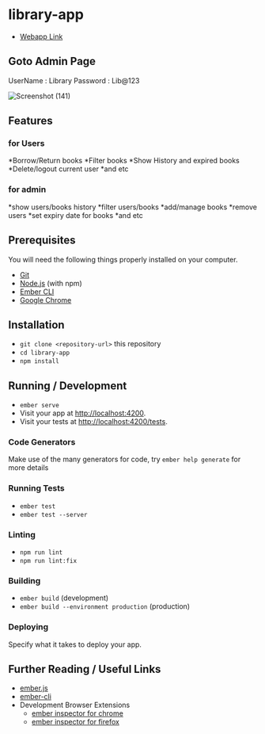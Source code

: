 # library-app

* [Webapp Link](https://library-webapp.netlify.app/)

## Goto Admin Page

UserName : Library
Password : Lib@123

![Screenshot (141)](https://user-images.githubusercontent.com/60483672/180941239-8ce26a26-6618-4c3f-b303-6857a9db0d6b.png)

## Features

### for Users

*Borrow/Return books
*Filter books
*Show History and expired books
*Delete/logout current user
*and etc

### for admin

*show users/books history
*filter users/books
*add/manage books
*remove users
*set expiry date for books
*and etc


## Prerequisites

You will need the following things properly installed on your computer.

* [Git](https://git-scm.com/)
* [Node.js](https://nodejs.org/) (with npm)
* [Ember CLI](https://cli.emberjs.com/release/)
* [Google Chrome](https://google.com/chrome/)

## Installation

* `git clone <repository-url>` this repository
* `cd library-app`
* `npm install`

## Running / Development

* `ember serve`
* Visit your app at [http://localhost:4200](http://localhost:4200).
* Visit your tests at [http://localhost:4200/tests](http://localhost:4200/tests).

### Code Generators

Make use of the many generators for code, try `ember help generate` for more details

### Running Tests

* `ember test`
* `ember test --server`

### Linting

* `npm run lint`
* `npm run lint:fix`

### Building

* `ember build` (development)
* `ember build --environment production` (production)

### Deploying

Specify what it takes to deploy your app.

## Further Reading / Useful Links

* [ember.js](https://emberjs.com/)
* [ember-cli](https://cli.emberjs.com/release/)
* Development Browser Extensions
  * [ember inspector for chrome](https://chrome.google.com/webstore/detail/ember-inspector/bmdblncegkenkacieihfhpjfppoconhi)
  * [ember inspector for firefox](https://addons.mozilla.org/en-US/firefox/addon/ember-inspector/)
